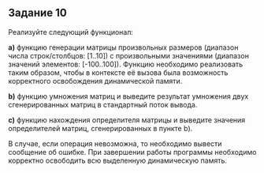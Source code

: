 ## Задание 10

Реализуйте следующий функционал:

**a)** функцию генерации матрицы произвольных размеров (диапазон числа строк/столбцов: [1..10]) с произвольными значениями (диапазон значений элементов: [-100..100]). Функцию необходимо реализовать таким образом, чтобы в контексте её вызова была возможность корректного освобождения динамической памяти.

**b)** функцию умножения матриц и выведите результат умножения двух сгенерированных матриц в стандартный поток вывода.

**c)** функцию нахождения определителя матрицы и выведите значения определителей матриц, сгенерированных в пункте b).

В случае, если операция невозможна, то необходимо вывести сообщение об ошибке. При завершении работы программы необходимо корректно освободить всю выделенную динамическую память.
